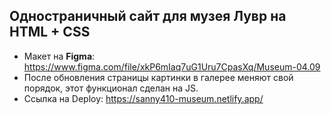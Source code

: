 Одностраничный сайт для музея Лувр на HTML + CSS
----
- Макет на **Figma**: https://www.figma.com/file/xkP6mIaq7uG1Uru7CpasXq/Museum-04.09
- После обновления страницы картинки в галерее меняют свой порядок, этот функционал сделан на JS. 
- Ссылка на Deploy: https://sanny410-museum.netlify.app/
